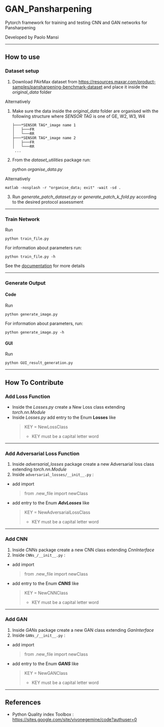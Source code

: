 # GAN_Pansharpening

Pytorch framework for training and testing CNN and GAN networks
for Pansharpening

Developed by Paolo Mansi
***

## How to use

### Dataset setup

1. Download PAirMax dataset from https://resources.maxar.com/product-samples/pansharpening-benchmark-dataset
   and place it inside the _original_data_ folder

Alternatively

1. Make sure the data inside the _original_data_ folder are organised with the following structure
   where *SENSOR TAG* is one of GE, W2, W3, W4
    ```
    ├───*SENSOR TAG*_image name 1
    │   ├───FR
    │   └───RR
    ├───*SENSOR TAG*_image name 2
    │   ├───FR
    │   └───RR
     ...
    ```

2. From the _dataset_utilities_ package run:
    

    python _organise_data.py_

Alternatively

    matlab -nosplash -r "organise_data; exit" -wait -sd .

3. Run _generate_patch_dataset.py_ or _generate_patch_k_fold.py_ according to the desired protocol assessment


---

### Train Network

Run

    python train_file.py

For information about parameters run:

    python train_file.py -h

See the [documentation](docs/pytorch_models/index.html) for more details

---

### Generate Output

#### Code
Run


    python generate_image.py

For information about parameters, run:

    python generate_image.py -h


#### GUI
Run
    
    python GUI_result_generation.py
***

## How To Contribute

### Add Loss Function

* Inside the _Losses.py_ create a New Loss class extending _torch.nn.Module_
* Inside _Losses.py_ add entry to the Enum **Losses** like
  > KEY = NewLossClass
  >- KEY must be a capital letter word


---

### Add Adversarial Loss Function

1. Inside _adversarial_losses_ package create a new Adversarial loss class extending _torch.nn.Module_
2. Inside ```adversarial_losses/__init__.py``` :

* add import
  > from .new_file import newClass
* add entry to the Enum ***AdvLosses*** like
  > KEY = NewAdversarialLossClass
  >  - KEY must be a capital letter word

---

### Add CNN

1. Inside _CNNs_ package create a new CNN class extending _CnnInterface_
2. Inside ```CNNs_/__init__.py``` :

* add import
  > from .new_file import newClass
* add entry to the Enum ***CNNS*** like
  > KEY = NewCNNClass
  >  - KEY must be a capital letter word

---

### Add GAN

1. Inside _GANs_ package create a new GAN class extending _GanInterface_
2. Inside ```GANs_/__init__.py``` :

* add import
  > from .new_file import newClass
* add entry to the Enum ***GANS*** like
  > KEY = NewGANClass
  >  - KEY must be a capital letter word

***

## References

* Python Quality index Toolbox : https://sites.google.com/site/vivonegemine/code?authuser=0
 